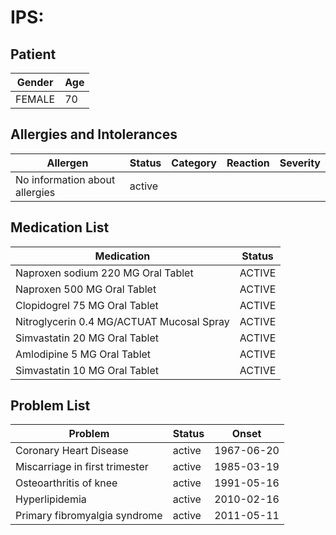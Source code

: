 # IPS:

## Patient

|Gender|Age|
|---|---|
|FEMALE|70|

## Allergies and Intolerances

|Allergen|Status|Category|Reaction|Severity|
|---|---|---|---|---|
|No information about allergies|active||||

## Medication List

|Medication|Status|
|---|---|
|Naproxen sodium 220 MG Oral Tablet|ACTIVE|
|Naproxen 500 MG Oral Tablet|ACTIVE|
|Clopidogrel 75 MG Oral Tablet|ACTIVE|
|Nitroglycerin 0.4 MG/ACTUAT Mucosal Spray|ACTIVE|
|Simvastatin 20 MG Oral Tablet|ACTIVE|
|Amlodipine 5 MG Oral Tablet|ACTIVE|
|Simvastatin 10 MG Oral Tablet|ACTIVE|

## Problem List

|Problem|Status|Onset|
|---|---|---|
|Coronary Heart Disease|active|1967-06-20|
|Miscarriage in first trimester|active|1985-03-19|
|Osteoarthritis of knee|active|1991-05-16|
|Hyperlipidemia|active|2010-02-16|
|Primary fibromyalgia syndrome|active|2011-05-11|
